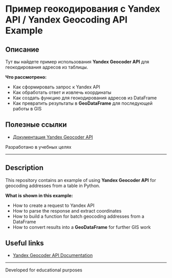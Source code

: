 # Пример геокодирования с Yandex API / Yandex Geocoding API Example

## Описание

Тут вы найдете пример использования **Yandex Geocoder API** для геокодирования адресов из таблицы.

**Что рассмотрено:**
- Как сформировать запрос к Yandex API
- Как обработать ответ и извлечь координаты
- Как создать функцию для геокодирования адресов из DataFrame
- Как превратить результаты в **GeoDataFrame** для последующей работы в GIS


## Полезные ссылки

* [Документация Yandex Geocoder API](https://yandex.ru/dev/maps/geocoder/)


Разработано в учебных целях

---

## Description

This repository contains an example of using **Yandex Geocoder API** for geocoding addresses from a table in Python.

**What is shown in this example:**

* How to create a request to Yandex API
* How to parse the response and extract coordinates
* How to build a function for batch geocoding addresses from a DataFrame
* How to convert results into a **GeoDataFrame** for further GIS work


## Useful links

* [Yandex Geocoder API Documentation](https://yandex.com/dev/maps/geocoder/)

---

Developed for educational purposes

